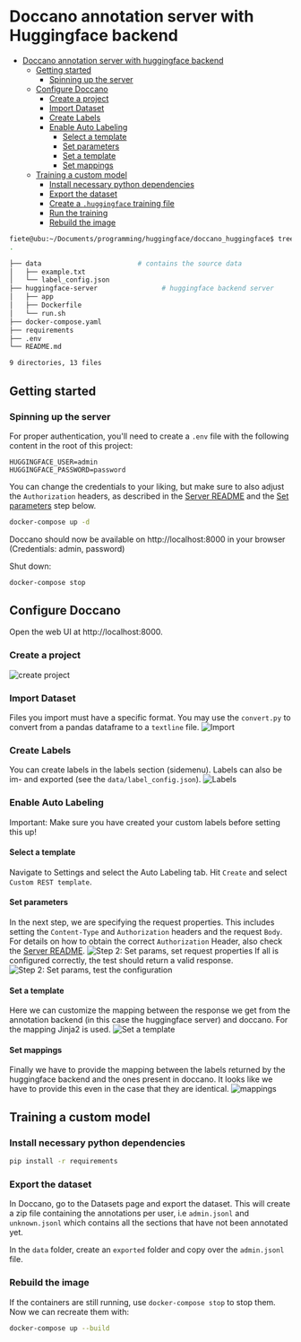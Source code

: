 # Doccano annotation server with Huggingface backend

- [Doccano annotation server with huggingface backend](#doccano-annotation-server-with-huggingface-backend)
  - [Getting started](#getting-started)
    - [Spinning up the server](#spinning-up-the-server)
  - [Configure Doccano](#configure-doccano)
    - [Create a project](#create-a-project)
    - [Import Dataset](#import-dataset)
    - [Create Labels](#create-labels)
    - [Enable Auto Labeling](#enable-auto-labeling)
      - [Select a template](#select-a-template)
      - [Set parameters](#set-parameters)
      - [Set a template](#set-a-template)
      - [Set mappings](#set-mappings)
  - [Training a custom model](#training-a-custom-model)
    - [Install necessary python dependencies](#install-necessary-python-dependencies)
    - [Export the dataset](#export-the-dataset)
    - [Create a `.huggingface` training file](#create-a-huggingface-training-file)
    - [Run the training](#run-the-training)
    - [Rebuild the image](#rebuild-the-image)

``` bash
fiete@ubu:~/Documents/programming/huggingface/doccano_huggingface$ tree -L 2 --dirsfirst
.

├── data                        # contains the source data
│   ├── example.txt
│   └── label_config.json
├── huggingface-server                # huggingface backend server
│   ├── app
│   ├── Dockerfile
│   └── run.sh
├── docker-compose.yaml
├── requirements
├── .env
└── README.md

9 directories, 13 files
```

## Getting started

### Spinning up the server
For proper authentication, you'll need to create a `.env` file with the following content in the root of this project:
```
HUGGINGFACE_USER=admin
HUGGINGFACE_PASSWORD=password
```
You can change the credentials to your liking, but make sure to also adjust the `Authorization` headers, as described in the [Server README](huggingface-server/README.md) and the [Set parameters](#set-parameters) step below.

``` bash
docker-compose up -d
```
Doccano should now be available on http://localhost:8000 in your browser (Credentials: admin, password)

Shut down:
``` bash
docker-compose stop
```

## Configure Doccano
Open the web UI at http://localhost:8000.
### Create a project
![create project](docs/doccano_create_project.png)
### Import Dataset
Files you import must have a specific format. You may use the `convert.py` to convert from a pandas dataframe to a `textline` file.
![Import](docs/doccano_import_dataset.png)
### Create Labels
You can create labels in the labels section (sidemenu). Labels can also be im- and exported (see the `data/label_config.json`).
![Labels](docs/doccano_labels.png)

### Enable Auto Labeling
Important: Make sure you have created your custom labels before setting this up!

#### Select a template
Navigate to Settings and select the Auto Labeling tab. Hit `Create` and select `Custom REST template`.

#### Set parameters
In the next step, we are specifying the request properties. This includes setting the `Content-Type` and `Authorization` headers and the request `Body`. For details on how to obtain the correct `Authorization` Header, also check the [Server README](huggingface-server/README.md).
![Step 2: Set params, set request properties](docs/doccano_automl_setparams_one.png)
If all is configured correctly, the test should return a valid response.
![Step 2: Set params, test the configuration](docs/doccano_automl_setparams_two.png)

#### Set a template
Here we can customize the mapping between the response we get from the annotation backend (in this case the huggingface server) and doccano. For the mapping Jinja2 is used.
![Set a template](docs/doccano_automl_settemplate.png)

#### Set mappings
Finally we have to provide the mapping between the labels returned by the huggingface backend and the ones present in doccano. It looks like we have to provide this even in the case that they are identical.
![mappings](docs/doccano_automl_setmappings.png)

## Training a custom model

### Install necessary python dependencies
``` bash
pip install -r requirements
```

### Export the dataset
In Doccano, go to the Datasets page and export the dataset. This will create a zip file containing the annotations per user, i.e `admin.jsonl` and `unknown.jsonl` which contains all the sections that have not been annotated yet.

In the `data` folder, create an `exported` folder and copy over the `admin.jsonl` file.


### Rebuild the image
If the containers are still running, use `docker-compose stop` to stop them. Now we can recreate them with:
``` bash
docker-compose up --build
```

